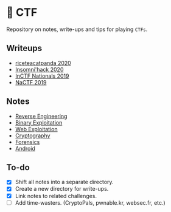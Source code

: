 # 🚩 CTF

Repository on notes, write-ups and tips for playing ```CTFs```.

## Writeups

- [riceteacatpanda 2020](writeups/rtcp20.md)
- [Insomni'hack 2020](writeups/insomnihack20.md)
- [InCTF Nationals 2019](writeups/inctfn19.md)
- [NaCTF 2019](https://abhaynayar.com/blog/fmt.html)

## Notes

- [Reverse Engineering](notes/rev.md)
- [Binary Exploitation](notes/pwn.md)
- [Web Exploitation](notes/web.md)
- [Cryptography](notes/crypto.md)
- [Forensics](notes/forensics.md)
- [Android](notes/android.md)

## To-do

- [x] Shift all notes into a separate directory.
- [x] Create a new directory for write-ups.
- [x] Link notes to related challenges.
- [ ] Add time-wasters. (CryptoPals, pwnable.kr, websec.fr, etc.)
